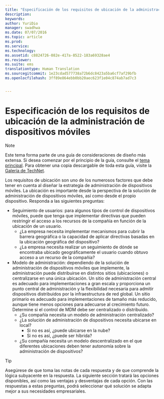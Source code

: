 ```yaml
---
title: "Especificación de los requisitos de ubicación de la administración de dispositivos móviles"
description: 
keywords: 
author: YuriDio
manager: swadhwa
ms.date: 07/07/2016
ms.topic: article
ms.prod: 
ms.service: 
ms.technology: 
ms.assetid: c8824726-082e-417a-8522-183a69328ae4
ms.reviewer: 
ms.suite: ems
translationtype: Human Translation
ms.sourcegitcommit: 1e23cdad577738a72b6dc8423a5ba6cf7af29bfb
ms.openlocfilehash: 3ff89e864ebb0bb20aec623f1e04c874ab7ad7c3


---
```


# Especificación de los requisitos de ubicación de la administración de dispositivos móviles

>[!NOTE]
>Este tema forma parte de una guía de consideraciones de diseño más extensa. Si desea comenzar por el principio de la guía, consulte el [tema principal](mdm-design-considerations-guide.md). Para obtener una copia descargable de toda esta guía, visite la [Galería de TechNet](https://gallery.technet.microsoft.com/Mobile-Device-Management-7d401582).

Los requisitos de ubicación son uno de los numerosos factores que debe tener en cuenta al diseñar la estrategia de administración de dispositivos móviles. La ubicación es importante desde la perspectiva de la solución de administración de dispositivos móviles, así como desde el propio dispositivo. Responda a las siguientes preguntas:

- Seguimiento de usuarios: para algunos tipos de control de dispositivos móviles, puede que tenga que implementar directivas que pueden restringir el acceso a los recursos de la compañía en función de la ubicación de un usuario.
    - ¿La empresa necesita implementar mecanismos para cubrir la barrera geográfica o la capacidad de aplicar directivas basadas en la ubicación geográfica del dispositivo? 
    - ¿La empresa necesita realizar un seguimiento de dónde se encontraba ubicado geográficamente el usuario cuando obtuvo acceso a un recurso de la compañía?
- Modelo de administración: dependiendo de la solución de administración de dispositivos móviles que implemente, la administración puede distribuirse en distintos sitios (ubicaciones) o centralizarse en una única ubicación. Un sitio de administración central es adecuado para implementaciones a gran escala y proporciona un punto central de administración y la flexibilidad necesaria para admitir dispositivos distribuidos por la infraestructura de red global. Un sitio primario es adecuado para implementaciones de tamaño más reducido, aunque tiene menos opciones para adecuarse al crecimiento futuro. Determine si el control de MDM debe ser centralizado o distribuido.
    - ¿Su compañía necesita un modelo de administración centralizado?
    - ¿La solución de administración de dispositivos necesita ubicarse en local?
        - Si no es así, ¿puede ubicarse en la nube?
        - Si no es así, ¿puede ser híbrida?
    - ¿Su compañía necesita un modelo descentralizado en el que diferentes ubicaciones deben tener autonomía sobre la administración de dispositivos?

>[!TIP] 
> Asegúrese de que toma las notas de cada respuesta y de que comprende la lógica subyacente en la respuesta. La siguiente sección tratará las opciones disponibles, así como las ventajas y desventajas de cada opción.  Con las respuestas a estas preguntas, podrá seleccionar qué solución se adapta mejor a sus necesidades empresariales.




<!--HONumber=Jul16_HO3-->


